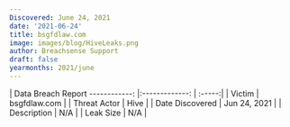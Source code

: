 ```yaml
---
Discovered: June 24, 2021
date: '2021-06-24'
title: bsgfdlaw.com
image: images/blog/HiveLeaks.png
author: Breachsense Support
draft: false
yearmonths: 2021/june
---
```



| Data Breach Report
------------:   |:-------------:    | :-----:|
| Victim    | bsgfdlaw.com      | 
| Threat Actor    | Hive      | 
| Date Discovered    | Jun 24, 2021      | 
| Description    | N/A      | 
| Leak Size    | N/A      | 


